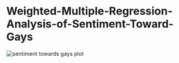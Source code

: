 # Weighted-Multiple-Regression-Analysis-of-Sentiment-Toward-Gays

![sentiment towards gays plot](https://user-images.githubusercontent.com/115116705/194167159-7e97c3bd-332c-490d-88f4-56385f8026e8.png)
